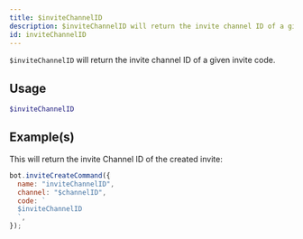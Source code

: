 ```yaml
---
title: $inviteChannelID
description: $inviteChannelID will return the invite channel ID of a given invite code.
id: inviteChannelID
---
```


`$inviteChannelID` will return the invite channel ID of a given invite code.

## Usage

```php
$inviteChannelID
```

## Example(s)

This will return the invite Channel ID of the created invite:

```javascript
bot.inviteCreateCommand({
  name: "inviteChannelID",
  channel: "$channelID",
  code: `
  $inviteChannelID
  `,
});
```
